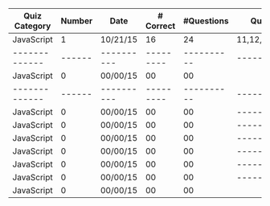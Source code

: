 Quiz Category|Number|   Date   |# Correct|#Questions| Questions Missed
-------------|------|----------|---------|----------|-----------------
JavaScript   |  1   | 10/21/15 |   16    |    24    | 11,12,14,15,16,19,21,22
-------------|------|----------|---------|----------|-----------------
JavaScript   |  0   | 00/00/15 |   00    |    00    |
-------------|------|----------|---------|----------|-----------------
JavaScript   |  0   | 00/00/15 |   00    |    00    | -------------|------|----------|---------|----------|-----------------
JavaScript   |  0   | 00/00/15 |   00    |    00    | -------------|------|----------|---------|----------|-----------------
JavaScript   |  0   | 00/00/15 |   00    |    00    | -------------|------|----------|---------|----------|-----------------
JavaScript   |  0   | 00/00/15 |   00    |    00    | -------------|------|----------|---------|----------|-----------------
JavaScript   |  0   | 00/00/15 |   00    |    00    | -------------|------|----------|---------|----------|-----------------
JavaScript   |  0   | 00/00/15 |   00    |    00    | -------------|------|----------|---------|----------|-----------------
JavaScript   |  0   | 00/00/15 |   00    |    00    | 
